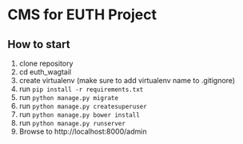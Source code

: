 # CMS for EUTH Project

## How to start

1. clone repository
2. cd euth_wagtail
3. create virtualenv (make sure to add virtualenv name to .gitignore)
4. run `pip install -r requirements.txt`
5. run `python manage.py migrate`
6. run `python manage.py createsuperuser`
7. run `python manage.py bower install`
8. run `python manage.py runserver`
9. Browse to  http://localhost:8000/admin
